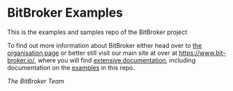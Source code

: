 # BitBroker Examples

This is the examples and samples repo of the BitBroker project

To find out more information about BitBroker either head over to [the organisation page](https://github.com/bit-broker) or better still visit our main site at over at https://www.bit-broker.io/, where you will find [extensive documentation](https://www.bit-broker.io/docs/), including documentation on the [examples](https://www.bit-broker.io/docs/examples/) in this repo.

_The BitBroker Team_
